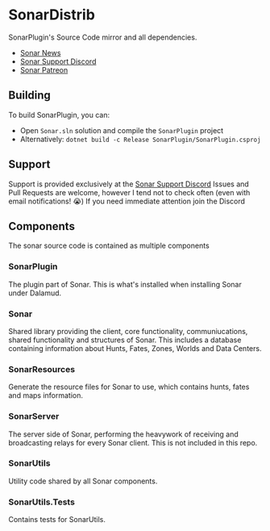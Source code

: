 # SonarDistrib
SonarPlugin's Source Code mirror and all dependencies.
- [Sonar News](https://news.ffxivsonar.com)
- [Sonar Support Discord](https://discord.gg/K7y24Rr)
- [Sonar Patreon](https://www.patreon.com/ffxivsonar)

## Building
To build SonarPlugin, you can:
- Open `Sonar.sln` solution and compile the `SonarPlugin` project
- Alternatively: `dotnet build -c Release SonarPlugin/SonarPlugin.csproj`

## Support
Support is provided exclusively at the [Sonar Support Discord](https://discord.gg/K7y24Rr)
Issues and Pull Requests are welcome, however I tend not to check often (even with email notifications! :sob:)
If you need immediate attention join the Discord

## Components
The sonar source code is contained as multiple components

### SonarPlugin
The plugin part of Sonar. This is what's installed when installing Sonar under Dalamud.

### Sonar
Shared library providing the client, core functionality, communiucations, shared functionality and structures of Sonar. This includes a database containing information about Hunts, Fates, Zones, Worlds and Data Centers.

### SonarResources
Generate the resource files for Sonar to use, which contains hunts, fates and maps information.

### SonarServer
The server side of Sonar, performing the heavywork of receiving and broadcasting relays for every Sonar client. 
This is not included in this repo.

### SonarUtils
Utility code shared by all Sonar components.

### SonarUtils.Tests
Contains tests for SonarUtils.